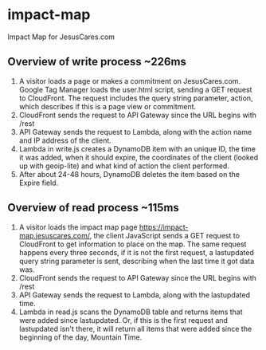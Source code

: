 # impact-map
Impact Map for JesusCares.com

## Overview of write process ~226ms

1. A visitor loads a page or makes a commitment on JesusCares.com. Google Tag Manager loads the user.html script, sending a GET request to CloudFront. The request includes the query string parameter, action, which describes if this is a page view or commitment.
2. CloudFront sends the request to API Gateway since the URL begins with /rest
3. API Gateway sends the request to Lambda, along with the action name and IP address of the client.
4. Lambda in write.js creates a DynamoDB item with an unique ID, the time it was added, when it should expire, the coordinates of the client (looked up with geoip-lite) and what kind of action the client performed.
5. After about 24-48 hours, DynamoDB deletes the item based on the Expire field.

## Overview of read process ~115ms

1. A visitor loads the impact map page https://impact-map.jesuscares.com/, the client JavaScript sends a GET request to CloudFront to get information to place on the map. The same request happens every three seconds, if it is not the first request, a lastupdated query string parameter is sent, describing when the last time it got data was.
2. CloudFront sends the request to API Gateway since the URL begins with /rest
3. API Gateway sends the request to Lambda, along with the lastupdated time.
4. Lambda in read.js scans the DynamoDB table and returns items that were added since lastupdated. Or, if this is the first request and lastupdated isn't there, it will return all items that were added since the beginning of the day, Mountain Time.
